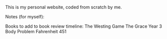 This is my personal website, coded from scratch by me.

Notes (for myself):

  Books to add to book review timeline:
      The Westing Game
      The Grace Year
      3 Body Problem
      Fahrenheit 451
